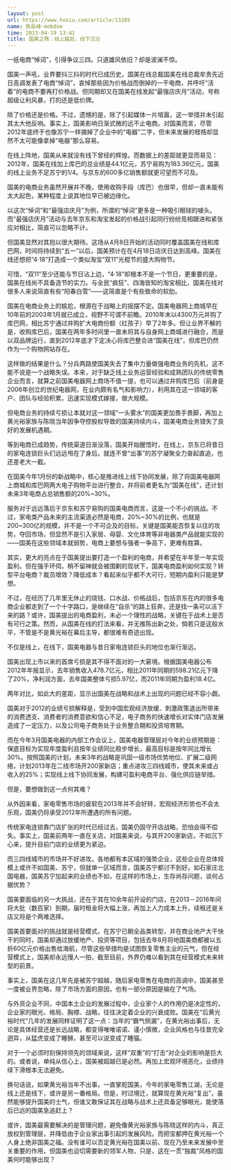 ```yaml
---
layout: post
url: https://www.huxiu.com/article/13285
name: 陈岳峰-mobdom
time: 2013-04-19 13:41
title: 国美之殇：线上尴尬，线下沉沦
---
```

一纸电商“悼词”，引得争议三四。只道雄风依旧？却是波澜不惊。

国美一声吼，业界要抖三抖的时代已成历史。国美在线总裁国美在线总裁牟贵先近日高调发表了电商“悼词”，哀悼那些因为价格战而倒掉的一干电商，并呼吁“活着”的电商不要再打价格战。但同期却又在国美在线发起“最强店庆月”活动，号称超级让利风暴，打的还是低价牌。

除了价格还是价格。不过，遗憾的是，除了引起媒体一片喧嚣，这一举措并未引起其太大他反响。事实上，国美影响日渐式微的远不止电商。对国美而言，尽管2012年底终于也像苏宁一样摘掉了企业中的“电器”二字，但未来发展的桎梏却显然不太可能像拿掉“电器”那么容易。

在线上阵地，国美从来就没有线下曾经的辉煌。而数据上的差距就更显而易见：2012年，国美在线加上库巴的总业绩是44.1亿元，苏宁易购为183.36亿元，国美的线上业务不足苏宁的1/4。与京东的600多亿销售额就更可望而不可及。

国美的电商业务虽然开展并不晚，使用收购手段（库巴）也很早，但却一直未能有太大起色，某种程度上说其地位早已被边缘化。

以这次“悼词”和“最强店庆月”为例，所谓的“悼词”更多是一种吸引眼球的噱头。而“最强店庆月”活动与去年京东和淘宝发起的价格战引起同行纷纷竞相跟进和紧张应对相比，简直可以忽略不计。

但国美显然对其抱以很大期待。这场从4月8日开始的活动同时覆盖国美在线和库巴网，时间将持续到“五一”以后，国美预计在在4月18日店庆日达到高峰。国美在线还想把“4·18”打造成一个类似淘宝“双11”光棍节的盛大购物节。

可惜，“双11”至少还能与节日沾上边，“4·18”却根本不是一个节日，更重要的是，国美在线尚不具备造节的实力。与全民“疯狂”、四海皆知的淘宝相比，国美在线对很多人来说简直有些“阳春白雪”――这简直是个有些致命的软肋。

国美在电商业务上的尴尬，根源在于战略上的摇摆不定。国美电器网上商城早在10年前的2003年1月就已成立，视野不可谓不前瞻。2010年末以4300万元并购了库巴网，相比苏宁通过并购扩大电商份额（红孩子）早了2年多。但让业界不解的是，收购库巴后，国美在两年多时间里一直未将其与自身网上商城进行融合，而是以双品牌运行，直到2012年底才下定决心将库巴整合进“国美在线”，但库巴仍然作为一个购物网站存在。

这样做的结果是什么？分兵两路使国美失去了集中力量做强电商业务的先机，这不能不说是一个战略失误。本来，对于缺乏线上业务运营经验和成熟团队的传统零售企业而言，就算之前国美电器网上商场不值一提，也可以通过并购库巴后（前身是2006年创立的世纪电器网，在业内颇有名气和影响力），利用其在这一领域的客户、团队与经验积累，迅速实现模式嫁接，做大规模。

但电商业务的持续亏损让本就对这一领域“一头雾水”的国美更加畏手畏脚，再加上黄光裕家族与陈晓当年因争夺控股权导致的国美持续内斗，国美电商业务错失了良好的发展机遇期。

等到电商已成趋势，传统渠道日渐没落，国美开始醒悟时，在线上，京东已将昔日的家电连锁巨头们远远甩在了身后。就连不曾“出事”的苏宁凝聚全力奋起直追，也还差老大一截。

在国美今年1月份的新战略中，核心是推进线上线下协同发展，除了将国美电器网上商城和库巴网两大电子购物平台进行整合，并将前者更名为“国美在线”，还计划未来3年电商占总销售额的20%~30%。

服务对于远远落后于京东和苏宁易购的国美电商而言，这是一个不小的挑战。不过，家电类产品未来的主流渠道必然是电商，20%~30%的比例，也就是200~300亿的规模，并不是一个不可企及的目标，关键是国美能否恢复以往的攻势，夺回市场，但显然不是引入家居、母婴、文化体育等非电器类产品就能实现的――国美在这些领域本就弱势，电商上要想与强者一争高下，更难有胜算。

其实，更大的亮点在于国美提出要打造一个盈利的电商，并希望在半年至一年实现盈利。但在强手环伺，稍不留神就会被围剿的现状下，国美电商盈利如何实现？转型平台电商？裁员增效？降低成本？看起来似乎都不大可行，短期内盈利只能是梦想。

不过，在经历了几年里无休止的烧钱、口水战、价格战后，包括京东在内的很多电商企业都走到了一个十字路口，是继续在“自杀”的路上狂奔，还是找一条可以活下来的路？或许，国美提出的电商盈利，未必一个理性的战略，关键在于战术上是否有可行之策。然而，从国美在线的打法来看，并无推陈出新之处，倘若只是这般水平，不管是不是黄光裕在幕后主导，都很难有奇迹出现。

不仅是线上，在线下，国美电器与昔日家电连锁巨头的地位也渐行渐远。

国美出现上市以来的首席亏损是其不得不面对的一大窘境。根据国美电器公布2012年年报显示，去年销售收入478.7亿元，相比2011年同期的598.21亿元下降了20%，净利润方面，去年国美整体亏损5.97亿，而2011年同期为盈利18.4亿。

两年对比，如此大的差距，显示出国美在战略和战术上出现的问题已经不容小觑。

国美对于2012的业绩亏损解释是，受到中国宏观经济放缓、刺激政策退出所带来的消费透支、消费者的消费意欲和信心不足，电子商务的快速增长对实体门店发展造成了一定压力，以及公司电子商务处于业务整合期和投资培育期。

而在今年3月国美电器的内部工作会议上，国美电器管理层对今年的业绩预期是：保底目标为实现年度盈利且按年业绩同比稳步增长，最高目标是按年同比增长30%。按照国美的计划，未来3年的战略是巩固一级市场优势地位、扩展二级网络，计划2013年在二线市场开200家新店；重点进攻三四线城市，使其未来或占收入的25%；实现线上线下协同发展，构建可盈利电商平台、强化供应链举措。

但是，要想做到这一点何其难？

从外因来看，家电零售市场的疲软在2013年并不会好转，宏观经济形势也不会太乐观，国美仍将承受2012年所遭遇的所有问题。

传统家电连锁靠门店扩张的时代已经过去，国美仍固守开店战略，恐怕会得不偿失。事实上，国美前两年一直在关店，对国美来说，与其开200家新店，不如沉下心来，提升目前门店的业绩更为紧迫。

而三四线城市的市场并不好进攻。各地都有本区域的强势企业，这些企业在总体规模上或许不如国美、苏宁，但就单一区域而言，国美苏宁都讨不到好。如石家庄北国电器，国美苏宁加起来的业绩也不如，在这样的市场上，生存尚存问题，谈何占据优势？

国美要面临的另一大挑战，还在于其在10余年前开设的门店，在2013－2016年间将大批（数百家）到期，届时租金将大幅上涨，再加上人力成本上升，续租还是关店又将是个两难选择。

国美首要面对的挑战就是经营模式，在苏宁已朝全品类转型，并在商业地产大干快干的同时，国美却通过放缓地产、投资等项目，包括去年8月将地国美商都被以五折60亿元价格出售给海航，尽管这些举措均是试图恢复零售主业的元气，但在经营模式上，国美却永远慢人一拍，截至目前，外界仍难以看到其在经营模式未来转型的前景。

事实上，国美在这几年先是被苏宁超越，随后家电零售在电商的高调中，国美甚至一度被业界忽略，除了市场方面的原因，也有一部分原因是输在了气场。

与外资企业不同，中国本土企业的发展过程中，企业家个人的作用仍是决定性的，企业家的眼光、格局、胸襟、战略，往往决定着企业的兴衰成败。国美在“后黄光裕时代”几年的发展同样证明了这一点：当年的“霸气侧漏”，在黄光裕出事后，无论是具体经营还是长远战略，都变得唯唯诺诺、谨小慎微，企业风格也与往昔完全迵异，从猛虎变成了睡狮，甚至可以说变成了睡猫。

对于一个必须时刻保持领先的领域来说，这样“双重”的“打击”对企业的影响是巨大的。或者说，单纯从信心上，国美被超越已是必然。再加上宏观环境恶化，业绩持续下滑根本无法避免。

换句话说，如果黄光裕当年不出事，一直掌舵国美，今年的家电零售江湖，无论是线上还是线下，或许是另一番格局。但是，时过境迁，就算现在黄光裕“复出”，虽然能够提升国美的士气，但谁又敢保证其在战略与战术上还具备足够眼光，能使落后已远的国美急追赶上？

或许，国美最需要解决的是管理问题，避免像黄光裕家族与陈晓这样的内斗，真正放权到管理层，并降低由于企业家出事引起的发展风险。而把宝都押在黄光裕一个人身上绝非国美之福。没有谁可以否定黄光裕在国美以前、现在乃至未来发展中至关重要的作用，但国美也迫切需要新的领军人物，只是，这在一贯“独裁”风格的国美何时能够出现？

